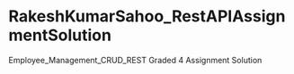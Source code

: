 # RakeshKumarSahoo_RestAPIAssignmentSolution
Employee_Management_CRUD_REST Graded 4 Assignment Solution
